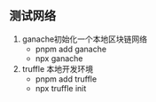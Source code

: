 ## 测试网络

1. ganache初始化一个本地区块链网络
   - pnpm add ganache
   - npx ganache
2. truffle 本地开发环境
   - pnpm add truffle
   - npx truffle init

